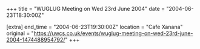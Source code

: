 +++
title = "WUGLUG Meeting on Wed 23rd June 2004"
date = "2004-06-23T18:30:00Z"

[extra]
end_time = "2004-06-23T19:30:00Z"
location = "Cafe Xanana"
original = "https://uwcs.co.uk/events/wuglug-meeting-on-wed-23rd-june-2004-1474488954792/"
+++



